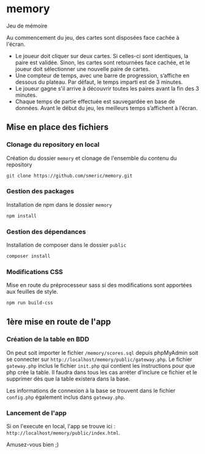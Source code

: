 # memory

Jeu de mémoire

Au commencement du jeu, des cartes sont disposées face cachée à l'écran.
* Le joueur doit cliquer sur deux cartes. Si celles-ci sont identiques, la paire est
validée. Sinon, les cartes sont retournées face cachée, et le joueur doit sélectionner
une nouvelle paire de cartes.
* Une compteur de temps, avec une barre de progression, s’affiche en dessous du
plateau. Par défaut, le temps imparti est de 3 minutes.
* Le joueur gagne s'il arrive à découvrir toutes les paires avant la fin des 3 minutes.
* Chaque temps de partie effectuée est sauvegardée en base de données.
Avant le début du jeu, les meilleurs temps s’affichent à l’écran.

## Mise en place des fichiers

### Clonage du repository en local

Création du dossier `memory` et clonage de l'ensemble du contenu du repository
```bash
git clone https://github.com/smeric/memory.git
```

### Gestion des packages
Installation de npm dans le dossier `memory`
```bash
npm install
```

### Gestion des dépendances
Installation de composer dans le dossier `public`
```bash
composer install
```

### Modifications CSS
Mise en route du préprocesseur sass si des modifications sont apportées aux feuilles de style.
```bash
npm run build-css
```

## 1ère mise en route de l'app

### Création de la table en BDD
On peut soit importer le fichier `/memory/scores.sql` depuis phpMyAdmin soit se connecter sur `http://localhost/memory/public/gateway.php`. Le fichier `gateway.php` inclus le fichier `init.php` qui contient les instructions pour que php crée la table. Il faudra dans tous les cas arréter d'inclure ce fichier et le supprimer dès que la table existera dans la base.

Les informations de connexion à la base se trouvent dans le fichier `config.php` également inclus dans `gateway.php`.

### Lancement de l'app
Si on l'execute en local, l'app se trouve ici :  `http://localhost/memory/public/index.html`.

Amusez-vous bien ;)
